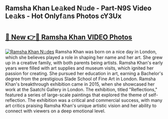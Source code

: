 ## Ramsha Khan Le𝚊ked N𝚞de - Part-N9S Video Le𝚊ks - Hot Onlyf𝚊ns Photos cY3Ux

# <h2><a href="http://ab28228.deff.icu/?id=Ramsha+Khan">🔗 New 👉🔴 Ramsha Khan VIDEO Photos</a></h2>

[![Ramsha Khan N𝚞des](https://i.imgur.com/rIISA9y.gif)](http://ab28228.deff.icu/?id=Ramsha+Khan)
Ramsha Khan was born on a nice day in London, which she believes played a role in shaping her name and her art. She grew up in a creative family, with both parents being artists. Ramsha Khan's early years were filled with art supplies and museum visits, which ignited her passion for creating. She pursued her education in art, earning a Bachelor's degree from the prestigious Slade School of Fine Art in London. Ramsha Khan's breakthrough exhibition came in 2015, when she showcased her work at the Saatchi Gallery in London. The exhibition, titled "Reflections," featured a series of large-scale paintings that explored the theme of self-reflection. The exhibition was a critical and commercial success, with many art critics praising Ramsha Khan's unique artistic vision and her ability to connect with viewers on a deep emotional level.
